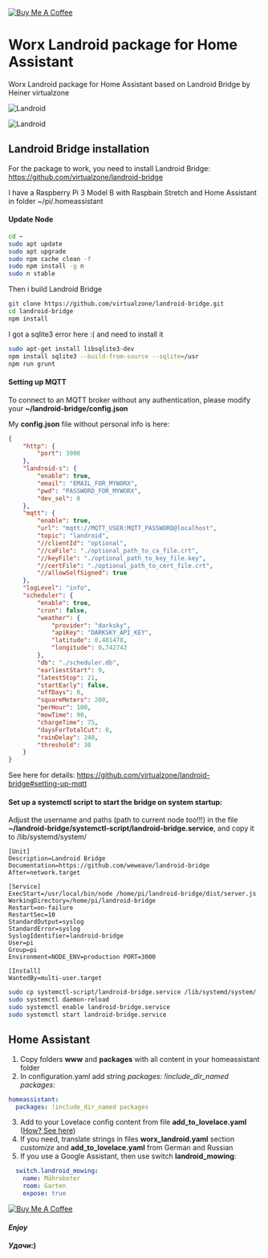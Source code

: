 <a href="https://www.buymeacoffee.com/barma" target="_blank"><img src="https://www.buymeacoffee.com/assets/img/custom_images/orange_img.png" alt="Buy Me A Coffee" style="height: auto !important;width: auto !important;" ></a>

# Worx Landroid package for Home Assistant
Worx Landroid package for Home Assistant based on Landroid Bridge by Heiner virtualzone

![Landroid](halandroid1.png)

![Landroid](/www/mower/halandroid.png)

## Landroid Bridge installation
For the package to work, you need to install Landroid Bridge: https://github.com/virtualzone/landroid-bridge

I have a Raspberry Pi 3 Model B with Raspbain Stretch and Home Assistant in folder ~/pi/.homeassistant

#### Update Node
```bash
cd ~
sudo apt update
sudo apt upgrade
sudo npm cache clean -f
sudo npm install -g n
sudo n stable
```
Then i build Landroid Bridge
```bash
git clone https://github.com/virtualzone/landroid-bridge.git
cd landroid-bridge
npm install
```
I got a sqlite3 error here :( and need to install it

```bash
sudo apt-get install libsqlite3-dev
npm install sqlite3 --build-from-source --sqlite=/usr
npm run grunt
```

#### Setting up MQTT
To connect to an MQTT broker without any authentication, please modify your **~/landroid-bridge/config.json**

My **config.json** file without personal info is here:

```json
{
    "http": {
        "port": 3000
    },
    "landroid-s": {
        "enable": true,
        "email": "EMAIL_FOR_MYWORX",
        "pwd": "PASSWORD_FOR_MYWORX",
        "dev_sel": 0
    },
    "mqtt": {
        "enable": true,
        "url": "mqtt://MQTT_USER:MQTT_PASSWORD@localhost",
        "topic": "landroid",
        "//clientId": "optional",
        "//caFile": "./optional_path_to_ca_file.crt",
        "//keyFile": "./optional_path_to_key_file.key",
        "//certFile": "./optional_path_to_cert_file.crt",
        "//allowSelfSigned": true
    },
    "logLevel": "info",
    "scheduler": {
        "enable": true,
        "cron": false,
        "weather": {
            "provider": "darksky",
            "apiKey": "DARKSKY_API_KEY",
            "latitude": 0.481478,
            "longitude": 0.742742
        },
        "db": "./scheduler.db",
        "earliestStart": 9,
        "latestStop": 21,
        "startEarly": false,
        "offDays": 0,
        "squareMeters": 200,
        "perHour": 100,
        "mowTime": 90,
        "chargeTime": 75,
        "daysForTotalCut": 0,
        "rainDelay": 240,
        "threshold": 30
    }
}
```

See here for details: https://github.com/virtualzone/landroid-bridge#setting-up-mqtt

#### Set up a systemctl script to start the bridge on system startup:

Adjust the username and paths (path to current node too!!!) in the file **~/landroid-bridge/systemctl-script/landroid-bridge.service**, and copy it to /lib/systemd/system/
```
[Unit]
Description=Landroid Bridge
Documentation=https://github.com/weweave/landroid-bridge
After=network.target

[Service]
ExecStart=/usr/local/bin/node /home/pi/landroid-bridge/dist/server.js
WorkingDirectory=/home/pi/landroid-bridge
Restart=on-failure
RestartSec=10
StandardOutput=syslog
StandardError=syslog
SyslogIdentifier=landroid-bridge
User=pi
Group=pi
Environment=NODE_ENV=production PORT=3000

[Install]
WantedBy=multi-user.target
```

```bash
sudo cp systemctl-script/landroid-bridge.service /lib/systemd/system/
sudo systemctl daemon-reload
sudo systemctl enable landroid-bridge.service
sudo systemctl start landroid-bridge.service
```

## Home Assistant

1. Copy folders **www** and **packages** with all content in your homeassistant folder
2. In configuration.yaml add string _packages: !include_dir_named packages_:
```yaml
homeassistant:
  packages: !include_dir_named packages
```
3. Add to your Lovelace config content from file **add_to_lovelace.yaml** ([How? See here](/help/work_with_lovelace.md))
4. If you need, translate strings in files **worx_landroid.yaml** section _customize_ and **add_to_lovelace.yaml** from German and Russian
5. If you use a Google Assistant, then use switch **landroid_mowing**:
```yaml
  switch.landroid_mowing:
    name: Mähroboter
    room: Garten
    expose: true
```
<a href="https://www.buymeacoffee.com/barma" target="_blank"><img src="https://www.buymeacoffee.com/assets/img/custom_images/white_img.png" alt="Buy Me A Coffee" style="height: auto !important;width: auto !important;" ></a>

#### _Enjoy_

#### _Удачи_:)
